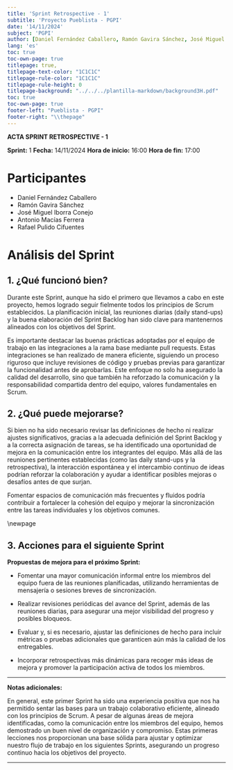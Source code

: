 ```yaml
---
title: 'Sprint Retrospective - 1'
subtitle: 'Proyecto Pueblista - PGPI'
date: '14/11/2024'
subject: 'PGPI'
author: [Daniel Fernández Caballero, Ramón Gavira Sánchez, José Miguel Iborra Conejo, Antonio Macías Ferrera, Rafael Pulido Cifuentes]
lang: 'es'
toc: true
toc-own-page: true
titlepage: true,
titlepage-text-color: "1C1C1C"
titlepage-rule-color: "1C1C1C"
titlepage-rule-height: 0
titlepage-background: "../../../plantilla-markdown/background3H.pdf"
toc: true
toc-own-page: true
footer-left: "Pueblista - PGPI"
footer-right: "\\thepage"
---
```


**ACTA SPRINT RETROSPECTIVE - 1**

**Sprint:** 1
**Fecha:** 14/11/2024 
**Hora de inicio:** 16:00
**Hora de fin:** 17:00  

# Participantes
- Daniel Fernández Caballero
- Ramón Gavira Sánchez
- José Miguel Iborra Conejo
- Antonio Macías Ferrera
- Rafael Pulido Cifuentes

# Análisis del Sprint

## 1. ¿Qué funcionó bien?

Durante este Sprint, aunque ha sido el primero que llevamos a cabo en este proyecto, hemos logrado seguir fielmente todos los principios de Scrum establecidos. La planificación inicial, las reuniones diarias (daily stand-ups) y la buena elaboración del Sprint Backlog han sido clave para mantenernos alineados con los objetivos del Sprint.

Es importante destacar las buenas prácticas adoptadas por el equipo de trabajo en las integraciones a la rama base mediante pull requests. Estas integraciones se han realizado de manera eficiente, siguiendo un proceso riguroso que incluye revisiones de código y pruebas previas para garantizar la funcionalidad antes de aprobarlas. Este enfoque no solo ha asegurado la calidad del desarrollo, sino que también ha reforzado la comunicación y la responsabilidad compartida dentro del equipo, valores fundamentales en Scrum.


## 2. ¿Qué puede mejorarse?

Si bien no ha sido necesario revisar las definiciones de hecho ni realizar ajustes significativos, gracias a la adecuada definición del Sprint Backlog y a la correcta asignación de tareas, se ha identificado una oportunidad de mejora en la comunicación entre los integrantes del equipo. Más allá de las reuniones pertinentes establecidas (como las daily stand-ups y la retrospectiva), la interacción espontánea y el intercambio continuo de ideas podrían reforzar la colaboración y ayudar a identificar posibles mejoras o desafíos antes de que surjan.

Fomentar espacios de comunicación más frecuentes y fluidos podría contribuir a fortalecer la cohesión del equipo y mejorar la sincronización entre las tareas individuales y los objetivos comunes.


\newpage

## 3. Acciones para el siguiente Sprint
**Propuestas de mejora para el próximo Sprint:**

- Fomentar una mayor comunicación informal entre los miembros del equipo fuera de las reuniones planificadas, utilizando herramientas de mensajería o sesiones breves de sincronización.

- Realizar revisiones periódicas del avance del Sprint, además de las reuniones diarias, para asegurar una mejor visibilidad del progreso y posibles bloqueos.

- Evaluar y, si es necesario, ajustar las definiciones de hecho para incluir métricas o pruebas adicionales que garanticen aún más la calidad de los entregables.

- Incorporar retrospectivas más dinámicas para recoger más ideas de mejora y promover la participación activa de todos los miembros.

---

**Notas adicionales:**  

En general, este primer Sprint ha sido una experiencia positiva que nos ha permitido sentar las bases para un trabajo colaborativo eficiente, alineado con los principios de Scrum. A pesar de algunas áreas de mejora identificadas, como la comunicación entre los miembros del equipo, hemos demostrado un buen nivel de organización y compromiso. Estas primeras lecciones nos proporcionan una base sólida para ajustar y optimizar nuestro flujo de trabajo en los siguientes Sprints, asegurando un progreso continuo hacia los objetivos del proyecto.



---
